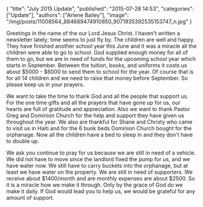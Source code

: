 {
  "title": "July 2015 Update",
  "published": "2015-07-28 14:53",
  "categories": ["Update"],
  "authors": ["Arlene Bailey"],
  "image": "/img/posts/11008564_884689474910850_9071935392535153747_n.jpg"
}

Greetings in the name of the our Lord Jesus Christ. I haven't written a newsletter lately; time seems to just fly by. The children are well and happy. They have finished another school year this June and it was a miracle all the children were able to go to school. God supplied enough money for all of them to go, but we are in need of funds for the upcoming school year which starts in September. Between the tuition, books, and uniforms it costs us about $5000 - $6000 to send them to school for the year. Of course that is for all 14 children and we need to raise that money before September. So please keep us in your prayers.

We want to take the time to thank God and all the people that support us. For the one time gifts and all the prayers that have gone up for us, our hearts are full of gratitude and appreciation. Also we want to thank Pastor Greg and Dominion Church for the help and support they have given us throughout the year. We also are thankful for Shane and Christy who came to visit us in Haiti and for the 6 bunk beds Dominion Church bought for the orphanage. Now all the children have a bed to sleep in and they don't have to double up.

We ask you continue to pray for us because we are still in need of a vehicle. We did not have to move since the landlord fixed the pump for us, and we have water now. We still have to carry buckets into the orphanage, but at least we have water on the property. We are still in need of supporters. We receive about $1400/month and are monthly expenses are about $2500. So it is a miracle how we make it through. Only by the grace of God do we make it daily. If God would lead you to help us, we would be grateful for any amount of support.

